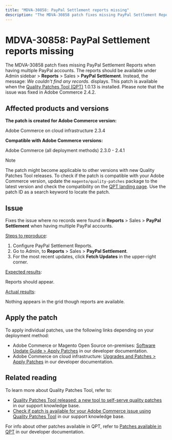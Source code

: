 ```yaml
---
title: "MDVA-30858: PayPal Settlement reports missing"
description: "The MDVA-30858 patch fixes missing PayPal Settlement Reports when having multiple PayPal accounts. The reports should be available under Admin sidebar > **Reports** > Sales > **PayPal Settlement**. Instead, the message: *We couldn't find any records.* displays. This patch is available when the [Quality Patches Tool (QPT)](https://support.magento.com/hc/en-us/articles/360047139492) 1.0.13 is installed. Please note that the issue was fixed in Adobe Commerce 2.4.2."
---
```


# MDVA-30858: PayPal Settlement reports missing

The MDVA-30858 patch fixes missing PayPal Settlement Reports when having multiple PayPal accounts. The reports should be available under Admin sidebar > **Reports** > Sales > **PayPal Settlement**. Instead, the message: *We couldn't find any records.* displays. This patch is available when the [Quality Patches Tool (QPT)](https://support.magento.com/hc/en-us/articles/360047139492) 1.0.13 is installed. Please note that the issue was fixed in Adobe Commerce 2.4.2.

## Affected products and versions

**The patch is created for Adobe Commerce version:**

Adobe Commerce on cloud infrastructure 2.3.4

**Compatible with Adobe Commerce versions:**

Adobe Commerce (all deployment methods) 2.3.0 - 2.4.1

>[!NOTE]
>
>The patch might become applicable to other versions with new Quality Patches Tool releases. To check if the patch is compatible with your Adobe Commerce version, update the `magento/quality-patches` package to the latest version and check the compatibility on the [QPT landing page](https://devdocs.magento.com/quality-patches/tool.html#patch-grid). Use the patch ID as a search keyword to locate the patch.

## Issue

Fixes the issue where no records were found in **Reports** > Sales > **PayPal Settlement** when having multiple PayPal accounts.

<u>Steps to reproduce</u>:

1. Configure PayPal Settlement Reports.
1. Go to Admin, to **Reports** > Sales > **PayPal Settlement**.
1. For the most recent updates, click **Fetch Updates** in the upper-right corner.

<u>Expected results</u>:

Reports should appear.

<u>Actual results</u>:

Nothing appears in the grid though reports are available.

## Apply the patch

To apply individual patches, use the following links depending on your deployment method:

* Adobe Commerce or Magento Open Source on-premises: [Software Update Guide > Apply Patches](https://devdocs.magento.com/guides/v2.4/comp-mgr/patching/mqp.html) in our developer documentation.
* Adobe Commerce on cloud infrastructure: [Upgrades and Patches > Apply Patches](https://devdocs.magento.com/cloud/project/project-patch.html) in our developer documentation.

## Related reading

To learn more about Quality Patches Tool, refer to:

* [Quality Patches Tool released: a new tool to self-serve quality patches](https://support.magento.com/hc/en-us/articles/360047139492) in our support knowledge base.
* [Check if patch is available for your Adobe Commerce issue using Quality Patches Tool](https://support.magento.com/hc/en-us/articles/360047125252) in our support knowledge base.

For info about other patches available in QPT, refer to [Patches available in QPT](https://devdocs.magento.com/quality-patches/tool.html#patch-grid) in our developer documentation.